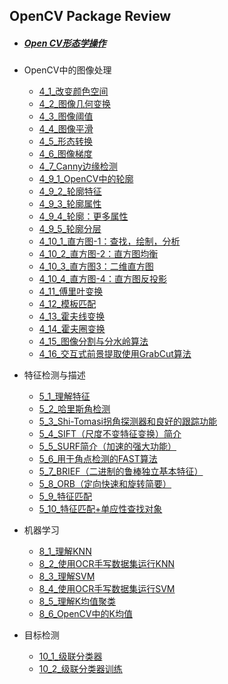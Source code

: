 ## OpenCV Package Review

- ##### [Open CV形态学操作](./CV形态学操作.html) 

*   <span class="caption-text">OpenCV中的图像处理</span> 
    *   [4_1_改变颜色空间](./5/4_1_改变颜色空间.html) 
    *   [4_2_图像几何变换](./5/4_2_图像几何变换.html)
    *   [4_3_图像阈值](./5/4_3_图像阈值.html) 
    *   [4_4_图像平滑](./5/4_4_图像平滑.html)
    *   [4_5_形态转换](./5/4_5_形态转换.html)
    *   [4_6_图像梯度](./5/4_6_图像梯度.html) 
    *   [4_7_Canny边缘检测](./5/4_7_Canny边缘检测.html)
    *   [4_9_1_OpenCV中的轮廓](./5/4_9_1_OpenCV中的轮廓.html)
    *   [4_9_2_轮廓特征](./5/4_9_2_轮廓特征.html)
    *   [4_9_3_轮廓属性](./5/4_9_3_轮廓属性.html)
    *   [4_9_4_轮廓：更多属性](./5/4_9_4_轮廓：更多属性.html)
    *   [4_9_5_轮廓分层](./5/4_9_5_轮廓分层.html)
    *   [4_10_1_直方图-1：查找，绘制，分析](./5/4_10_1_直方图-1：查找，绘制，分析.html)
    *   [4_10_2_直方图-2：直方图均衡](./5/4_10_2_直方图-2：直方图均衡.html)
    *   [4_10_3_直方图3：二维直方图](./5/4_10_3_直方图3：二维直方图.html)
    *   [4_10_4_直方图-4：直方图反投影](./5/4_10_4_直方图-4：直方图反投影.html)
    *   [4_11_傅里叶变换](./5/4_11_傅里叶变换.html)
    *   [4_12_模板匹配](./5/4_12_模板匹配.html)
    *   [4_13_霍夫线变换](./5/4_13_霍夫线变换.html)
    *   [4_14_霍夫圈变换](./5/4_14_霍夫圈变换.html)
    *   [4_15_图像分割与分水岭算法](./5/4_15_图像分割与分水岭算法.html)
    *   [4_16_交互式前景提取使用GrabCut算法](./5/4_16_交互式前景提取使用GrabCut算法.html)
    
*   <span class="caption-text">特征检测与描述</span>

    *   [5_1_理解特征](./6/5_1_理解特征.html)
    *   [5_2_哈里斯角检测](./6/5_2_哈里斯角检测.html)
    *   [5_3_Shi-Tomasi拐角探测器和良好的跟踪功能](./6/5_3_Shi-Tomasi拐角探测器和良好的跟踪功能.html)
    *   [5_4_SIFT（尺度不变特征变换）简介](./6/5_4_SIFT（尺度不变特征变换）简介.html)
    *   [5_5_SURF简介（加速的强大功能）](./6/5_5_SURF简介（加速的强大功能）.html)
    *   [5_6_用于角点检测的FAST算法](./6/5_6_用于角点检测的FAST算法.html)
    *   [5_7_BRIEF（二进制的鲁棒独立基本特征）](./6/5_7_BRIEF（二进制的鲁棒独立基本特征）.html)
    *   [5_8_ORB（定向快速和旋转简要）](./6/5_8_ORB（定向快速和旋转简要）.html)
    *   [5_9_特征匹配](./6/5_9_特征匹配.html)
    *   [5_10_特征匹配+单应性查找对象](./6/5_10_特征匹配+单应性查找对象.html) 

*   <span class="caption-text">机器学习</span>

    *   [8_1_理解KNN](./9/8_1_理解KNN.html)
    *   [8_2_使用OCR手写数据集运行KNN](./9/8_2_使用OCR手写数据集运行KNN.html)
    *   [8_3_理解SVM](./9/8_3_理解SVM.html)
    *   [8_4_使用OCR手写数据集运行SVM](./9/8_4_使用OCR手写数据集运行SVM.html)
    *   [8_5_理解K均值聚类](./9/8_5_理解K均值聚类.html)
    *   [8_6_OpenCV中的K均值](./9/8_6_OpenCV中的K均值.html) 

*   <span class="caption-text">目标检测</span>
    *   [10_1_级联分类器](./11/10_1_级联分类器.html)
    *   [10_2_级联分类器训练](./11/10_2_级联分类器训练.html)  
